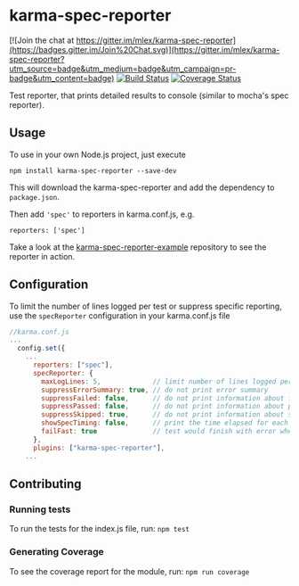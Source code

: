 # karma-spec-reporter

[![Join the chat at https://gitter.im/mlex/karma-spec-reporter](https://badges.gitter.im/Join%20Chat.svg)](https://gitter.im/mlex/karma-spec-reporter?utm_source=badge&utm_medium=badge&utm_campaign=pr-badge&utm_content=badge) [![Build Status](https://travis-ci.org/mlex/karma-spec-reporter.svg)](https://travis-ci.org/mlex/karma-spec-reporter)
[![Coverage Status](https://coveralls.io/repos/mlex/karma-spec-reporter/badge.svg?branch=master&service=github)](https://coveralls.io/github/mlex/karma-spec-reporter?branch=master)

Test reporter, that prints detailed results to console (similar to mocha's spec reporter).

## Usage

To use in your own Node.js project, just execute
```
npm install karma-spec-reporter --save-dev
```
This will download the karma-spec-reporter and add the dependency to `package.json`.

Then add ``'spec'`` to reporters in karma.conf.js, e.g.

```
reporters: ['spec']
```

Take a look at the [karma-spec-reporter-example](http://github.com/mlex/karma-spec-reporter-example) repository to see the reporter in action.

## Configuration

To limit the number of lines logged per test or suppress specific reporting, use the `specReporter` configuration in your
karma.conf.js file
``` js
//karma.conf.js
...
  config.set({
    ...
      reporters: ["spec"],
      specReporter: {
        maxLogLines: 5,             // limit number of lines logged per test
        suppressErrorSummary: true, // do not print error summary
        suppressFailed: false,      // do not print information about failed tests
        suppressPassed: false,      // do not print information about passed tests
        suppressSkipped: true,      // do not print information about skipped tests
        showSpecTiming: false,      // print the time elapsed for each spec
        failFast: true              // test would finish with error when a first fail occurs. 
      },
      plugins: ["karma-spec-reporter"],
    ...
```

## Contributing

### Running tests

To run the tests for the index.js file, run: `npm test`

### Generating Coverage

To see the coverage report for the module, run: `npm run coverage`
